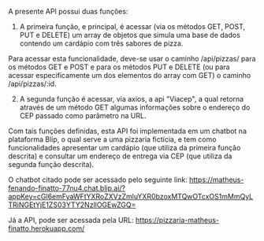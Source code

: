 
A presente API possui duas funções:

1. A primeira função, e principal, é acessar (via os métodos GET, POST, PUT e DELETE) um array de objetos que simula uma base de dados contendo um cardápio com três sabores de pizza.

Para acessar esta funcionalidade, deve-se usar o caminho /api/pizzas/ para os métodos GET e POST e para os métodos PUT e DELETE (ou para acessar especificamente um dos elementos do array com GET) o caminho /api/pizzas/:id. 


2. A segunda função é acessar, via axios, a api "Viacep", a qual retorna através de um método GET algumas informações sobre o endereço do CEP passado como parâmetro na URL.


Com tais funções definidas, esta API foi implementada em um chatbot na plataforma Blip, o qual serve a uma pizzaria fictícia, e tem como funcionalidades apresentar um cardápio (que utiliza da primeira função descrita) e consultar um endereço de entrega via CEP (que utiliza da segunda função descrita).

O chatbot citado pode ser acessado pelo seguinte link: https://matheus-fenando-finatto-77nu4.chat.blip.ai/?appKey=cGl6emFyaWFtYXRoZXVzZmluYXR0bzoxMTQwOTcxOS1mMmQyLTRiNGEtYjE1ZS03YTY2NzllOGEwZGQ=

Já a API, pode ser acessada pela URL:
https://pizzaria-matheus-finatto.herokuapp.com/


